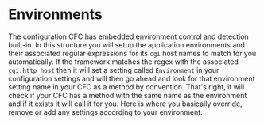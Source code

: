 # Environments

The configuration CFC has embedded environment control and detection built-in. In this structure you will setup the application environments and their associated regular expressions for its `cgi` host names to match for you automatically. If the framework matches the regex with the associated `cgi.http_host` then it will set a setting called `Environment` in your configuration settings and will then go ahead and look for that environment setting name in your CFC as a method by convention. That's right, it will check if your CFC has a method with the same name as the environment and if it exists it will call it for you. Here is where you basically override, remove or add any settings according to your environment.

